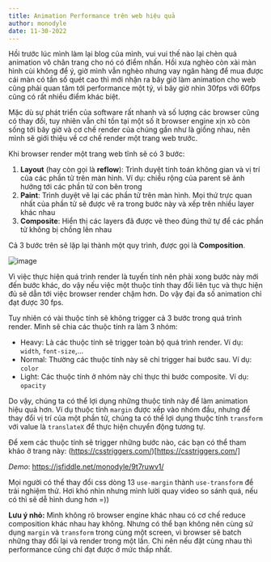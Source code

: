 ```yaml
---
title: Animation Performance trên web hiệu quả
author: monodyle
date: 11-30-2022
---
```


Hồi trước lúc mình làm lại blog của mình, vui vui thế nào lại chèn quả animation vô chân trang cho nó có điểm nhấn. Hồi xưa nghèo còn xài màn hình cùi không để ý, giờ mình vẫn nghèo nhưng vay ngân hàng để mua được cái màn có tần số quét cao thì mới nhận ra bây giờ làm animation cho web cũng phải quan tâm tới performance một tý, vì bây giờ nhìn 30fps với 60fps cũng có rất nhiều điểm khác biệt.

Mặc dù sự phát triển của software rất nhanh và số lượng các browser cũng có thay đổi, tuy nhiên vẫn chỉ tồn tại một số ít browser engine xịn xò còn sống tới bây giờ và cơ chế render của chúng gần như là giống nhau, nên mình sẽ giới thiệu về cơ chế render một trang web trước.

Khi browser render một trang web tĩnh sẽ có 3 bước:
1. **Layout** (hay còn gọi là **reflow**): Trình duyệt tính toán không gian và vị trí của các phần tử trên màn hình. Ví dụ: chiều rộng của parent sẽ ảnh hưởng tới các phần tử con bên trong
2. **Paint**: Trình duyệt vẽ lại các phần tử trên màn hình. Mọi thứ trực quan nhất của phần tử sẽ được vẽ ra trong bước này và xếp trên nhiều layer khác nhau
3. **Composite**: Hiển thị các layers đã được vẽ theo đúng thứ tự để các phần tử không bị chồng lên nhau

Cả 3 bước trên sẽ lặp lại thành một quy trình, được gọi là **Composition**.

![image](https://user-images.githubusercontent.com/30283022/204864783-d7d0d089-f3a9-4181-9059-13b07940e50c.png)

Vì việc thực hiện quá trình render là tuyến tính nên phải xong bước này mới đến bước khác, do vậy nếu việc một thuộc tính thay đổi liên tục và thực hiện đủ sẽ dẫn tới việc browser render chậm hơn. Do vậy đại đa số animation chỉ đạt được 30 fps.

Tuy nhiên có vài thuộc tính sẽ không trigger cả 3 bước trong quá trình render. Mình sẽ chia các thuộc tính ra làm 3 nhóm:
- Heavy: Là các thuộc tính sẽ trigger toàn bộ quá trình render. Ví dụ: `width`, `font-size`,...
- Normal: Thường các thuộc tính này sẽ chỉ trigger hai bước sau. Ví dụ: `color`
- Light: Các thuộc tính ở nhóm này chỉ thực thi bước composite. Ví dụ: `opacity`

Do vậy, chúng ta có thể lợi dụng những thuộc tính này để làm animation hiệu quả hơn. Ví dụ thuộc tính `margin` được xếp vào nhóm đầu, nhưng để thay đổi vị trí của một phần tử, chúng ta có thể lợi dụng thuộc tính `transform` với value là `translateX` để thực hiện chuyển động tương tự.

Để xem các thuộc tính sẽ trigger những bước nào, các bạn có thể tham khảo ở trang này: (https://csstriggers.com/)[https://csstriggers.com/]

_Demo_: https://jsfiddle.net/monodyle/9t7ruwv1/

Mọi người có thể thay đổi css dòng 13 `use-margin` thành `use-transform` để trải nghiệm thử. Hơi khó nhìn nhưng mình lười quay video so sánh quá, nếu có thì sẽ dễ hình dung hơn =))

**Lưu ý nhỏ:** Mình không rõ browser engine khác nhau có cơ chế reduce composition khác nhau hay không. Nhưng có thể bạn không nên cùng sử dụng `margin` và `transform` trong cùng một screen, vì browser sẽ batch những thay đổi lại và render trong một lần. Chi nên nếu đặt cùng nhau thì performance cũng chỉ đạt được ở mức thấp nhất.
